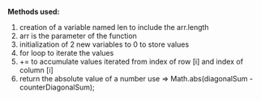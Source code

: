 **Methods used:**<br/>
1) creation of a variable named len to include the arr.length<br/> 
2) arr is the parameter of the function<br/>
3) initialization of 2 new variables to 0 to store values<br/>
4) for loop to iterate the values<br/> 
5) += to accumulate values iterated from index of row [i] and index of column [i]<br/>
6) return the absolute value of a number use => Math.abs(diagonalSum - counterDiagonalSum);
